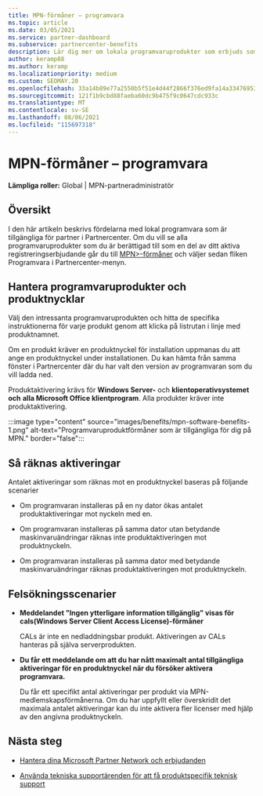 ```yaml
---
title: MPN-förmåner – programvara
ms.topic: article
ms.date: 03/05/2021
ms.service: partner-dashboard
ms.subservice: partnercenter-benefits
description: Lär dig mer om lokala programvaruprodukter som erbjuds som Microsoft Partner Network (MPN)-förmåner
author: keramp88
ms.author: keramp
ms.localizationpriority: medium
ms.custom: SEOMAY.20
ms.openlocfilehash: 33a14b89e77a2550b5f51e4d44f2866f376ed9fa14a334769530f45a5c6ab873
ms.sourcegitcommit: 121f1b9cbd88faeba60dc9b475f9c0647cdc933c
ms.translationtype: MT
ms.contentlocale: sv-SE
ms.lasthandoff: 08/06/2021
ms.locfileid: "115697318"
---
```

# <a name="mpn-benefits---software"></a>MPN-förmåner – programvara

**Lämpliga roller:** Global | MPN-partneradministratör

## <a name="overview"></a>Översikt

I den här artikeln beskrivs fördelarna med lokal programvara som är tillgängliga för partner i Partnercenter. Om du vill se alla programvaruprodukter som du är berättigad till som en del av ditt aktiva registreringserbjudande går du till  [MPN>-förmåner](https://partner.microsoft.com/dashboard/mpn/membership/benefits/software) och väljer sedan fliken Programvara i Partnercenter-menyn.  

## <a name="manage-software-products-and-product-keys"></a>Hantera programvaruprodukter och produktnycklar

Välj den intressanta programvaruprodukten och hitta de specifika instruktionerna för varje produkt genom att klicka på listrutan i linje med produktnamnet.

Om en produkt kräver en produktnyckel för installation uppmanas du att ange en produktnyckel under installationen. Du kan hämta från samma fönster i Partnercenter där du har valt den version av programvaran som du vill ladda ned.

Produktaktivering krävs för **Windows Server-** och **klientoperativsystemet och** **alla Microsoft Office klientprogram**. Alla produkter kräver inte produktaktivering.

:::image type="content" source="images/benefits/mpn-software-benefits-1.png" alt-text="Programvaruproduktförmåner som är tillgängliga för dig på MPN." border="false":::

## <a name="how-activations-are-counted"></a>Så räknas aktiveringar

Antalet aktiveringar som räknas mot en produktnyckel baseras på följande scenarier

- Om programvaran installeras på en ny dator ökas antalet produktaktiveringar mot nyckeln med en.
 
- Om programvaran installeras på samma dator utan betydande maskinvaruändringar räknas inte produktaktiveringen mot produktnyckeln.

- Om programvaran installeras på samma dator med betydande maskinvaruändringar räknas produktaktiveringen mot produktnyckeln.

## <a name="troubleshooting-scenarios"></a>Felsökningsscenarier

- **Meddelandet "Ingen ytterligare information tillgänglig" visas för cals(Windows Server Client Access License)-förmåner**

    CALs är inte en nedladdningsbar produkt. Aktiveringen av CALs hanteras på själva serverprodukten.

- **Du får ett meddelande om att du har nått maximalt antal tillgängliga aktiveringar för en produktnyckel när du försöker aktivera programvara.**

    Du får ett specifikt antal aktiveringar per produkt via MPN-medlemskapsförmånerna. Om du har uppfyllt eller överskridit det maximala antalet aktiveringar kan du inte aktivera fler licenser med hjälp av den angivna produktnyckeln.


 ## <a name="next-steps"></a>Nästa steg

- [Hantera dina Microsoft Partner Network och erbjudanden](manage-your-partner-network-benefits.md)

- [Använda tekniska supportärenden för att få produktspecifik teknisk support](mpn-benefits-technical-support.md)



